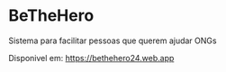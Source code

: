 # BeTheHero
 Sistema para facilitar pessoas que querem ajudar ONGs

Disponivel em: https://bethehero24.web.app



